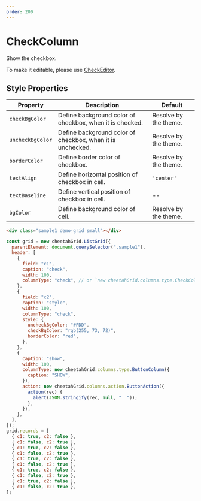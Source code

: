 ```yaml
---
order: 200
---
```


# CheckColumn

Show the checkbox.

To make it editable, please use [CheckEditor](../column_actions/CheckEditor.md).

## Style Properties

| Property         | Description                                                | Default               |
| ---------------- | ---------------------------------------------------------- | --------------------- |
| `checkBgColor`   | Define background color of checkbox, when it is checked.   | Resolve by the theme. |
| `uncheckBgColor` | Define background color of checkbox, when it is unchecked. | Resolve by the theme. |
| `borderColor`    | Define border color of checkbox.                           | Resolve by the theme. |
| `textAlign`      | Define horizontal position of checkbox in cell.            | `'center'`            |
| `textBaseline`   | Define vertical position of checkbox in cell.              | --                    |
| `bgColor`        | Define background color of cell.                           | Resolve by the theme. |

<code-preview>

```html
<div class="sample1 demo-grid small"></div>
```

```js
const grid = new cheetahGrid.ListGrid({
  parentElement: document.querySelector(".sample1"),
  header: [
    {
      field: "c1",
      caption: "check",
      width: 100,
      columnType: "check", // or `new cheetahGrid.columns.type.CheckColumn()`
    },
    {
      field: "c2",
      caption: "style",
      width: 100,
      columnType: "check",
      style: {
        uncheckBgColor: "#FDD",
        checkBgColor: "rgb(255, 73, 72)",
        borderColor: "red",
      },
    },
    {
      caption: "show",
      width: 100,
      columnType: new cheetahGrid.columns.type.ButtonColumn({
        caption: "SHOW",
      }),
      action: new cheetahGrid.columns.action.ButtonAction({
        action(rec) {
          alert(JSON.stringify(rec, null, "  "));
        },
      }),
    },
  ],
});
grid.records = [
  { c1: true, c2: false },
  { c1: false, c2: true },
  { c1: true, c2: false },
  { c1: false, c2: true },
  { c1: true, c2: false },
  { c1: false, c2: true },
  { c1: true, c2: false },
  { c1: false, c2: true },
  { c1: true, c2: false },
  { c1: false, c2: true },
];
```

</code-preview>
